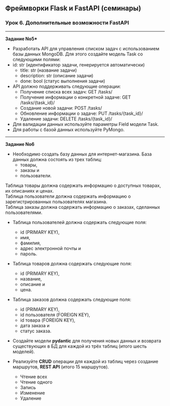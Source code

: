 ## Фреймворки Flask и FastAPI (семинары)
### Урок 6. Дополнительные возможности FastAPI
<hr>

__Задание No5*__
* Разработать API для управления списком задач с использованием базы  данных MongoDB. Для этого создайте модель Task со следующими полями:
* id: str (идентификатор задачи, генерируется автоматически)
  * title: str (название задачи)
  * description: str (описание задачи)
  * done: bool (статус выполнения задачи)
* API должно поддерживать следующие операции:
  * Получение списка всех задач: GET /tasks/
  * Получение информации о конкретной задаче: GET /tasks/{task_id}/
  * Создание новой задачи: POST /tasks/
  * Обновление информации о задаче: PUT /tasks/{task_id}/
  * Удаление задачи: DELETE /tasks/{task_id}/
* Для валидации данных используйте параметры Field модели Task.
* Для работы с базой данных используйте PyMongo.

<hr>

__Задание No6__
* Необходимо создать базу данных для интернет-магазина. База данных должна состоять из трех таблиц: 
  * товары, 
  * заказы и 
  * пользователи.

 
Таблица товары должна содержать информацию о доступных товарах, их описаниях и ценах.<br> 
Таблица пользователи должна содержать информацию о зарегистрированных пользователях магазина.<br> 
Таблица заказы должна содержать информацию о заказах, сделанных пользователями.
  * Таблица пользователей должна содержать следующие поля: 
    * id (PRIMARY KEY), 
    * имя, 
    * фамилия, 
    * адрес электронной почты и 
    * пароль.
  * Таблица товаров должна содержать следующие поля: 
    * id (PRIMARY KEY), 
    * название, 
    * описание и 
    * цена.
  * Таблица заказов должна содержать следующие поля: 
    * id (PRIMARY KEY), 
    * id пользователя (FOREIGN KEY), 
    * id товара (FOREIGN KEY), 
    * дата заказа и 
    * статус заказа.


  * Создайте модели **pydantic** для получения новых данных и возврата существующих в БД для каждой из трёх таблиц (итого шесть моделей).
  * Реализуйте **CRUD** операции для каждой из таблиц через создание маршрутов, **REST API** (итого 15 маршрутов).
    * Чтение всех
    * Чтение одного
    * Запись
    * Изменение
    * Удаление